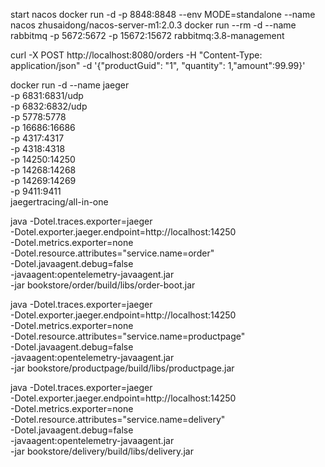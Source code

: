start nacos
docker run -d -p 8848:8848 --env MODE=standalone  --name nacos  zhusaidong/nacos-server-m1:2.0.3
docker run --rm -d --name rabbitmq -p 5672:5672 -p 15672:15672 rabbitmq:3.8-management

curl -X POST http://localhost:8080/orders -H "Content-Type: application/json" -d '{"productGuid": "1", "quantity": 1,"amount":99.99}'

docker run -d --name jaeger \
-p 6831:6831/udp \
-p 6832:6832/udp \
-p 5778:5778 \
-p 16686:16686 \
-p 4317:4317 \
-p 4318:4318 \
-p 14250:14250 \
-p 14268:14268 \
-p 14269:14269 \
-p 9411:9411 \
jaegertracing/all-in-one

java -Dotel.traces.exporter=jaeger \
-Dotel.exporter.jaeger.endpoint=http://localhost:14250 \
-Dotel.metrics.exporter=none \
-Dotel.resource.attributes="service.name=order" \
-Dotel.javaagent.debug=false \
-javaagent:opentelemetry-javaagent.jar \
-jar bookstore/order/build/libs/order-boot.jar

java -Dotel.traces.exporter=jaeger \
-Dotel.exporter.jaeger.endpoint=http://localhost:14250 \
-Dotel.metrics.exporter=none \
-Dotel.resource.attributes="service.name=productpage" \
-Dotel.javaagent.debug=false \
-javaagent:opentelemetry-javaagent.jar \
-jar bookstore/productpage/build/libs/productpage.jar

java -Dotel.traces.exporter=jaeger \
-Dotel.exporter.jaeger.endpoint=http://localhost:14250 \
-Dotel.metrics.exporter=none \
-Dotel.resource.attributes="service.name=delivery" \
-Dotel.javaagent.debug=false \
-javaagent:opentelemetry-javaagent.jar \
-jar bookstore/delivery/build/libs/delivery.jar
